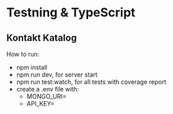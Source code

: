 # Testning & TypeScript
## Kontakt Katalog

How to run:
- npm install
- npm run dev, for server start
- npm run test:watch, for all tests with coverage report
- create a .env file with:
  - MONGO_URI=<your URI>
  - API_KEY=<your API key>
